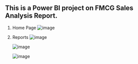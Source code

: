 ## This is a Power BI project on FMCG Sales Analysis Report.

1. Home Page
   ![image](https://github.com/user-attachments/assets/9eb550b8-a830-4fb3-8e44-c097f08730a5)

2. Reports
   ![image](https://github.com/user-attachments/assets/11ef5284-319a-4f9c-aa3e-841883d88646)

   ![image](https://github.com/user-attachments/assets/ca704600-8fa9-43d5-ba81-9acd6e8dae5c)

   ![image](https://github.com/user-attachments/assets/ae530a05-88f8-4da0-b0c3-b457c02284ce)



